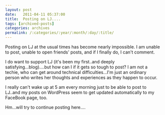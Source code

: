 ```yaml
---
layout: post
date:	2011-04-11 05:37:00
title:  Posting on LJ....
tags: [archived-posts]
categories: archives
permalink: /:categories/:year/:month/:day/:title/
---
```

Posting on LJ at the usual times has become nearly impossible. I am unable to post, unable to open friends' posts, and if I finally do, I can't comment.

I do want to support LJ (it's been my first..and deeply satisfying...blog)....but how can I if it gets so tough to post? I am not a techie, who can get around technical difficulties...I'm just an ordinary person who writes her thoughts and experiences as they happen to occur.

I really can't wake up at 5 am every morning just to be able to post to LJ..and my posts on WordPress seem to get updated automatically to my FaceBook page, too.

Hm...will try to continue posting here....
